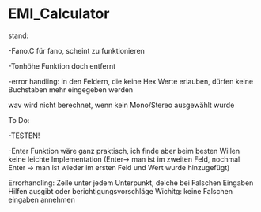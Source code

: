# EMI_Calculator
stand:

-Fano.C für fano, scheint zu funktionieren

-Tonhöhe Funktion doch entfernt

-error handling: in den Feldern, die keine Hex Werte erlauben, dürfen keine Buchstaben mehr eingegeben werden

wav wird nicht berechnet, wenn kein Mono/Stereo ausgewählt wurde


To Do:

-TESTEN!

-Enter Funktion wäre ganz praktisch, ich finde aber beim besten Willen keine leichte Implementation
(Enter-> man ist im zweiten Feld, nochmal Enter -> man ist wieder im ersten Feld und Wert wurde hinzugefügt) 

Errorhandling: 
Zeile unter jedem Unterpunkt, delche bei Falschen Eingaben Hilfen ausgibt oder berichtigungsvorschläge
Wichitg: keine Falschen eingaben annehmen 

